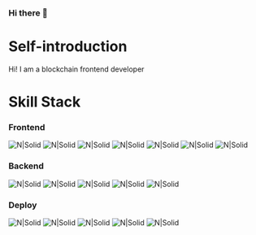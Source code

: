 ### Hi there 👋

<!--
**nahyunbak/nahyunbak** is a ✨ _special_ ✨ repository because its `README.md` (this file) appears on your GitHub profile.

Here are some ideas to get you started:

- 🔭 I’m currently working on ...
- 🌱 I’m currently learning ...
- 👯 I’m looking to collaborate on ...
- 🤔 I’m looking for help with ...
- 💬 Ask me about ...
- 📫 How to reach me: ...
- 😄 Pronouns: ...
- ⚡ Fun fact: ...
-->


# Self-introduction
Hi! I am a blockchain frontend developer 


# Skill Stack

### Frontend
![N|Solid](https://img.shields.io/badge/HTML-red) ![N|Solid](https://img.shields.io/badge/CSS-blue)  ![N|Solid](https://img.shields.io/badge/JAVASCRIPT-yellow) ![N|Solid](https://img.shields.io/badge/TYPESCRIPT-navy) ![N|Solid](https://img.shields.io/badge/React.js-purple) ![N|Solid](https://img.shields.io/badge/Next.js-white)  ![N|Solid](https://img.shields.io/badge/SASS-pink) 

### Backend
![N|Solid](https://img.shields.io/badge/Node.js-orange) ![N|Solid](https://img.shields.io/badge/Nestjs-black)  ![N|Solid](https://img.shields.io/badge/express-white) ![N|Solid](https://img.shields.io/badge/MongoDB-green) ![N|Solid](https://img.shields.io/badge/MySQL-seaweed) 

### Deploy 
![N|Solid](https://img.shields.io/badge/Git-red) ![N|Solid](https://img.shields.io/badge/Github-black)  ![N|Solid](https://img.shields.io/badge/AWS-green) ![N|Solid](https://img.shields.io/badge/Netlify-lightgrey) ![N|Solid](https://img.shields.io/badge/Vercel-skyblue) 


